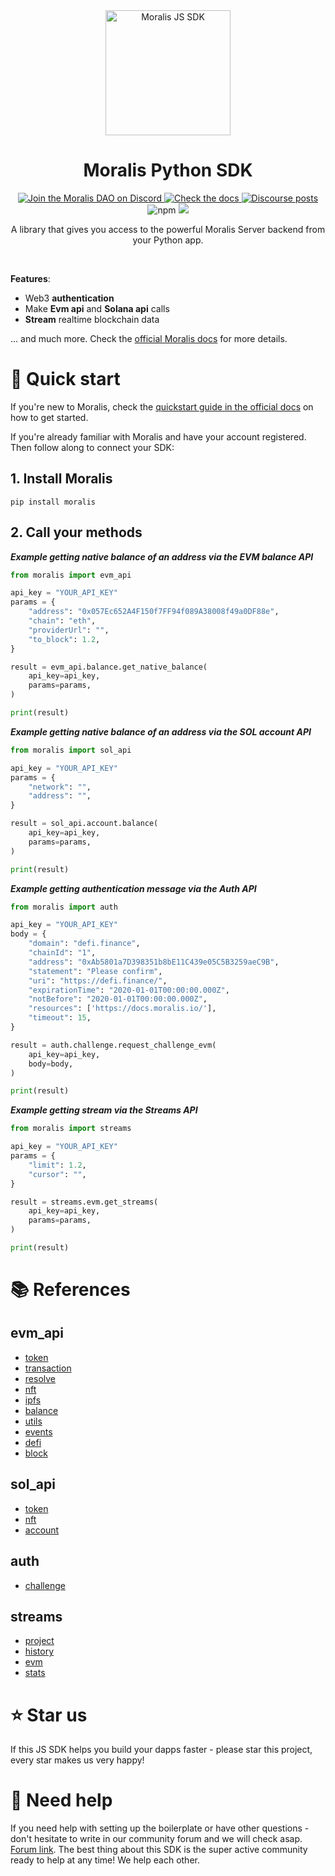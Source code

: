 <div align="center">
    <a align="center" href="https://moralis.io" target="_blank">
      <img src="https://raw.githubusercontent.com/MoralisWeb3/Moralis-Python-SDK/main/assets/moralis-logo.svg" alt="Moralis JS SDK" height=200/>
    </a>
    <h1 align="center">Moralis Python SDK</h1>
    <a href="https://discord.gg/moralis" target="_blank">
      <img alt="Join the Moralis DAO on Discord" src="https://img.shields.io/discord/819584798443569182?color=7289DA&label=Discord&logo=discord&logoColor=ffffff">
    </a>
    <a href="https://docs.moralis.io" target="_blank">
      <img alt="Check the docs" src="https://img.shields.io/badge/Docs-Full Documentation-21BF96?style=flat&logo=gitbook&logoColor=ffffff">
    </a>
    <a href="https://forum.moralis.io" target="_blank">
      <img alt="Discourse posts" src="https://img.shields.io/discourse/posts?color=B7E803&label=Forum&logo=discourse&server=https%3A%2F%2Fforum.moralis.io">
    </a><br/>
    <img alt="npm" src="https://img.shields.io/pypi/v/moralis?label=version">
    <img src="https://img.shields.io/github/last-commit/MoralisWeb3/Moralis-Python-SDK">
  <p>
  </p>
  <p>
    A library that gives you access to the powerful Moralis Server backend from your Python app.
  </p>
  <br/>
</div>

**Features**:

- Web3 **authentication**
- Make **Evm api** and **Solana api** calls
- **Stream** realtime blockchain data

... and much more. Check the [official Moralis docs](https://docs.moralis.io/) for more details.

# 🚀 Quick start

If you're new to Moralis, check the [quickstart guide in the official docs](https://docs.moralis.io/moralis-dapp/getting-started) on how to get started.

If you're already familiar with Moralis and have your account registered. Then follow along to connect your SDK:

## 1. Install Moralis

```shell
pip install moralis
```

## 2. Call your methods

**_Example getting native balance of an address via the EVM balance API_**

<!-- Start: generated:example-evm_api -->

```python
from moralis import evm_api

api_key = "YOUR_API_KEY"
params = {
    "address": "0x057Ec652A4F150f7FF94f089A38008f49a0DF88e", 
    "chain": "eth", 
    "providerUrl": "", 
    "to_block": 1.2, 
}

result = evm_api.balance.get_native_balance(
    api_key=api_key,
    params=params,
)

print(result)
```

<!-- End: generated:example-evm_api -->

**_Example getting native balance of an address via the SOL account API_**

<!-- Start: generated:example-sol_api -->

```python
from moralis import sol_api

api_key = "YOUR_API_KEY"
params = {
    "network": "", 
    "address": "", 
}

result = sol_api.account.balance(
    api_key=api_key,
    params=params,
)

print(result)
```

<!-- End: generated:example-sol_api -->

**_Example getting authentication message via the Auth API_**

<!-- Start: generated:example-auth -->

```python
from moralis import auth

api_key = "YOUR_API_KEY"
body = {
    "domain": "defi.finance", 
    "chainId": "1", 
    "address": "0xAb5801a7D398351b8bE11C439e05C5B3259aeC9B", 
    "statement": "Please confirm", 
    "uri": "https://defi.finance/", 
    "expirationTime": "2020-01-01T00:00:00.000Z", 
    "notBefore": "2020-01-01T00:00:00.000Z", 
    "resources": ['https://docs.moralis.io/'], 
    "timeout": 15, 
}

result = auth.challenge.request_challenge_evm(
    api_key=api_key,
    body=body,
)

print(result)
```

<!-- End: generated:example-auth -->

**_Example getting stream via the Streams API_**

<!-- Start: generated:example-streams -->

```python
from moralis import streams

api_key = "YOUR_API_KEY"
params = {
    "limit": 1.2, 
    "cursor": "", 
}

result = streams.evm.get_streams(
    api_key=api_key,
    params=params,
)

print(result)
```

<!-- End: generated:example-streams -->

# 📚 References

<!-- Start: generated:references -->

## evm_api

- [token](/docs/evm_api/token.md)
- [transaction](/docs/evm_api/transaction.md)
- [resolve](/docs/evm_api/resolve.md)
- [nft](/docs/evm_api/nft.md)
- [ipfs](/docs/evm_api/ipfs.md)
- [balance](/docs/evm_api/balance.md)
- [utils](/docs/evm_api/utils.md)
- [events](/docs/evm_api/events.md)
- [defi](/docs/evm_api/defi.md)
- [block](/docs/evm_api/block.md)

## sol_api

- [token](/docs/sol_api/token.md)
- [nft](/docs/sol_api/nft.md)
- [account](/docs/sol_api/account.md)

## auth

- [challenge](/docs/auth/challenge.md)

## streams

- [project](/docs/streams/project.md)
- [history](/docs/streams/history.md)
- [evm](/docs/streams/evm.md)
- [stats](/docs/streams/stats.md)



<!-- End: generated:references -->

# ⭐️ Star us

If this JS SDK helps you build your dapps faster - please star this project, every star makes us very happy!

# 🤝 Need help

If you need help with setting up the boilerplate or have other questions - don't hesitate to write in our community forum and we will check asap. [Forum link](https://forum.moralis.io). The best thing about this SDK is the super active community ready to help at any time! We help each other.
